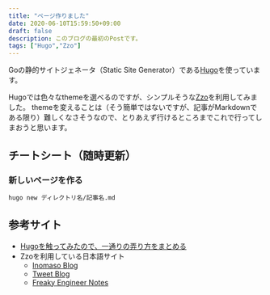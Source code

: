 ```yaml
---
title: "ページ作りました"
date: 2020-06-10T15:59:50+09:00
draft: false
description: このブログの最初のPostです。
tags: ["Hugo","Zzo"]
---
```


Goの静的サイトジェネータ（Static Site Generator）である[Hugo](https://gohugo.io/)を使っています。

Hugoでは色々なthemeを選べるのですが、シンプルそうな[Zzo](https://zzodocs.netlify.app/)を利用してみました。
themeを変えることは（そう簡単ではないですが、記事がMarkdownである限り）難しくなさそうなので、とりあえず行けるところまでこれで行ってしまおうと思います。

## チートシート（随時更新）
### 新しいページを作る
```bash
hugo new ディレクトリ名/記事名.md
```

## 参考サイト
- [Hugoを触ってみたので、一通りの弄り方をまとめる](https://qiita.com/yakimeron/items/42d537374abde5517267)
- Zzoを利用している日本語サイト
  - [Inomaso Blog](https://www.inomaso.com/)
  - [Tweet Blog](https://encr.jp/blog/)
  - [Freaky Engineer Notes](https://fe-notes.work/)